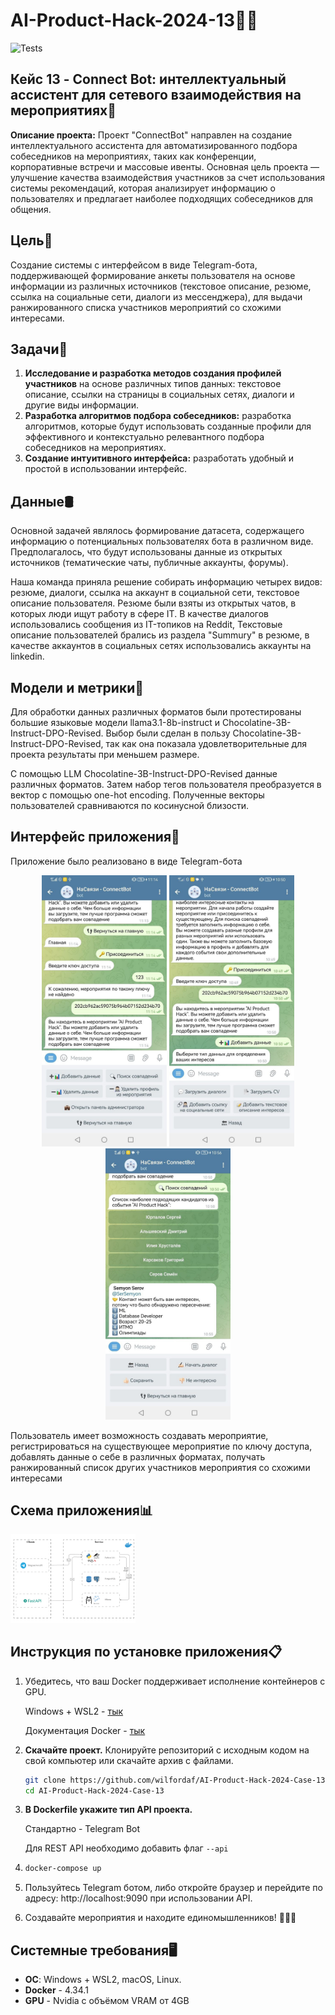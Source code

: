 # AI-Product-Hack-2024-13👨‍💻

![Tests](https://github.com/wilfordaf/AI-Product-Hack-2024-Case-13/actions/workflows/tests.yml/badge.svg)

## Кейс 13 - Connect Bot: интеллектуальный ассистент для сетевого взаимодействия на мероприятиях🤖

**Описание проекта:** Проект "ConnectBot" направлен на создание интеллектуального ассистента для автоматизированного подбора собеседников на мероприятиях, таких как конференции, корпоративные встречи и массовые ивенты. Основная цель проекта — улучшение качества взаимодействия участников за счет использования системы рекомендаций, которая анализирует информацию о пользователях и предлагает наиболее подходящих собеседников для общения.

## Цель🎯

Создание системы с интерфейсом в виде Telegram-бота, поддерживающей формирование анкеты пользователя на основе информации из различных источников (текстовое описание, резюме, ссылка на социальные сети, диалоги из мессенджера), для выдачи ранжированного списка участников мероприятий со схожими интересами.

## Задачи📝

1. **Исследование и разработка методов создания профилей участников** на основе различных типов данных: текстовое описание, ссылки на страницы в социальных сетях, диалоги и другие виды информации. 
2. **Разработка алгоритмов подбора собеседников:** разработка алгоритмов, которые будут использовать созданные профили для эффективного и контекстуально релевантного подбора собеседников на мероприятиях.
3. **Создание интуитивного интерфейса:** разработать удобный и простой в использовании интерфейс.

## Данные🛢️

Основной задачей являлось формирование датасета, содержащего информацию о потенциальных пользователях бота в различном виде. Предполагалось, что будут использованы данные из открытых источников (тематические чаты, публичные аккаунты, форумы).

Наша команда приняла решение собирать информацию четырех видов: резюме, диалоги, ссылка на аккаунт в социальной сети, текстовое описание пользователя. Резюме были взяты из открытых чатов, в которых люди ищут работу в сфере IT. В качестве диалогов использовались сообщения из IT-топиков на Reddit, Текстовые описание пользователей брались из раздела "Summury" в резюме, в качестве аккаунтов в социальных сетях использовались аккаунты на linkedin. 

## Модели и метрики🔢

Для обработки данных различных форматов были протестированы большие языковые модели llama3.1-8b-instruct и Chocolatine-3B-Instruct-DPO-Revised. Выбор были сделан в пользу Chocolatine-3B-Instruct-DPO-Revised, так как она показала удовлетворительные для проекта результаты при меньшем размере.

С помощью LLM Chocolatine-3B-Instruct-DPO-Revised данные различных форматов. Затем набор тегов пользователя преобразуется в вектор с помощью one-hot encoding. Полученные векторы пользователей сравниваются по косинусной близости.

## Интерфейс приложения📱

Приложение было реализовано в виде Telegram-бота

<p align="center">
  <img src="https://github.com/wilfordaf/AI-Product-Hack-2024-Case-13/blob/dev/docs/images/interface_1.jpg?raw=true" caption="Подключение к событию" width="200" />
  <img src="https://github.com/wilfordaf/AI-Product-Hack-2024-Case-13/blob/dev/docs/images/interface_2.jpg?raw=true" caption="Заполнение данных" width="200" /> 
  <img src="https://github.com/wilfordaf/AI-Product-Hack-2024-Case-13/blob/dev/docs/images/interface_3.jpg?raw=true" caption="Найденные собеседники" width="200" />
</p>

Пользователь имеет возможность создавать мероприятие, регистрироваться на существующее мероприятие по ключу доступа, добавлять данные о себе в различных форматах, получать ранжированный список других участников мероприятия со схожими интересами

## Схема приложения📊

<img src="https://github.com/wilfordaf/AI-Product-Hack-2024-Case-13/blob/dev/docs/images/README_diag.png?raw=true" width="200" />


## Инструкция по установке приложения📋

1. Убедитесь, что ваш Docker поддерживает исполнение контейнеров с GPU.

   Windows + WSL2 - [тык](https://github.com/ashishpatel26/Cuda-installation-on-WSL2-Ubuntu-20.04-and-Windows11)

   Документация Docker - [тык](https://docs.docker.com/desktop/gpu/)

3. **Скачайте проект.** Клонируйте репозиторий с исходным кодом на свой компьютер или скачайте архив с файлами.

   ```bash
   git clone https://github.com/wilfordaf/AI-Product-Hack-2024-Case-13.git
   cd AI-Product-Hack-2024-Case-13
   ```
4. **В Dockerfile укажите тип API проекта.** 

   Стандартно - Telegram Bot

   Для REST API необходимо добавить флаг `--api`

6. ```bash
   docker-compose up
   ```
7. Пользуйтесь Telegram ботом, либо откройте браузер и перейдите по адресу: http://localhost:9090 при использовании API.
8. Создавайте мероприятия и находите единомышленников! 🎉🎉🎉

## Системные требования🖥️

- **ОС**: Windows + WSL2, macOS, Linux.
- **Docker** - 4.34.1
- **GPU** - Nvidia с объёмом VRAM от 4GB 
